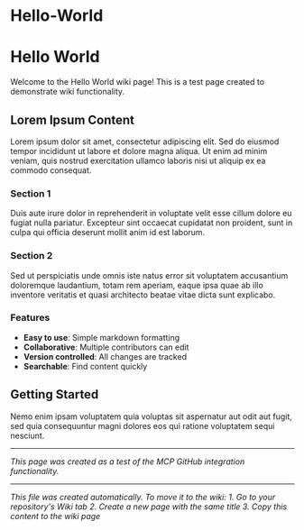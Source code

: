 # Hello-World

# Hello World

Welcome to the Hello World wiki page! This is a test page created to demonstrate wiki functionality.

## Lorem Ipsum Content

Lorem ipsum dolor sit amet, consectetur adipiscing elit. Sed do eiusmod tempor incididunt ut labore et dolore magna aliqua. Ut enim ad minim veniam, quis nostrud exercitation ullamco laboris nisi ut aliquip ex ea commodo consequat.

### Section 1

Duis aute irure dolor in reprehenderit in voluptate velit esse cillum dolore eu fugiat nulla pariatur. Excepteur sint occaecat cupidatat non proident, sunt in culpa qui officia deserunt mollit anim id est laborum.

### Section 2

Sed ut perspiciatis unde omnis iste natus error sit voluptatem accusantium doloremque laudantium, totam rem aperiam, eaque ipsa quae ab illo inventore veritatis et quasi architecto beatae vitae dicta sunt explicabo.

### Features

- **Easy to use**: Simple markdown formatting
- **Collaborative**: Multiple contributors can edit
- **Version controlled**: All changes are tracked
- **Searchable**: Find content quickly

## Getting Started

Nemo enim ipsam voluptatem quia voluptas sit aspernatur aut odit aut fugit, sed quia consequuntur magni dolores eos qui ratione voluptatem sequi nesciunt.

---

*This page was created as a test of the MCP GitHub integration functionality.*

---
*This file was created automatically. To move it to the wiki:*
*1. Go to your repository's Wiki tab*
*2. Create a new page with the same title*
*3. Copy this content to the wiki page*
